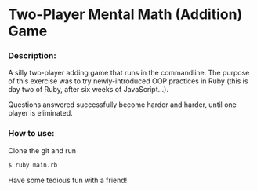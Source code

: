 Two-Player Mental Math (Addition) Game
===

### Description:
A silly two-player adding game that runs in the commandline.  The purpose of this exercise was to try newly-introduced OOP practices in Ruby (this is day two of Ruby, after six weeks of JavaScript...).

Questions answered successfully become harder and harder, until one player is eliminated.

### How to use:
Clone the git and run
```bash
$ ruby main.rb
```

Have some tedious fun with a friend!